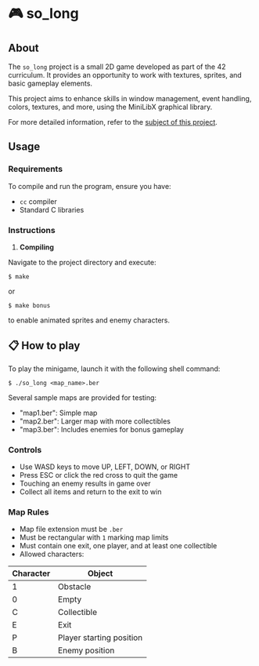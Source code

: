 # 🎮 so_long

## About
The `so_long` project is a small 2D game developed as part of the 42 curriculum. It provides an opportunity to work with textures, sprites, and basic gameplay elements.

This project aims to enhance skills in window management, event handling, colors, textures, and more, using the MiniLibX graphical library.

For more detailed information, refer to the [subject of this project](https://github.com/Surfi89/42cursus/blob/main/Subject%20PDFs/02_so_long.en.pdf).

## Usage

### Requirements
To compile and run the program, ensure you have:
- `cc` compiler
- Standard C libraries

### Instructions

1. **Compiling**

Navigate to the project directory and execute:
```shell
$ make
```
or
```shell
$ make bonus
```
to enable animated sprites and enemy characters.

## 📋 How to play

To play the minigame, launch it with the following shell command:
```shell
$ ./so_long <map_name>.ber
```

Several sample maps are provided for testing:
- "map1.ber": Simple map
- "map2.ber": Larger map with more collectibles
- "map3.ber": Includes enemies for bonus gameplay

### Controls
- Use WASD keys to move UP, LEFT, DOWN, or RIGHT
- Press ESC or click the red cross to quit the game
- Touching an enemy results in game over
- Collect all items and return to the exit to win

### Map Rules
- Map file extension must be `.ber`
- Must be rectangular with `1` marking map limits
- Must contain one exit, one player, and at least one collectible
- Allowed characters:

| Character | Object                  |
|-----------|-------------------------|
| 1         | Obstacle                |
| 0         | Empty                   |
| C         | Collectible             |
| E         | Exit                    |
| P         | Player starting position|
| B         | Enemy position          |
